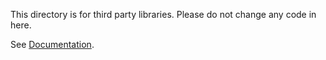 This directory is for third party libraries. Please do not change any code in here. 

See [Documentation](https://github.com/79-99/cs107-FinalProject/blob/master/docs/documentation.md).